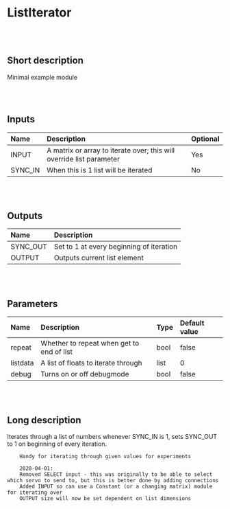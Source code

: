 # ListIterator


<br><br>
## Short description

Minimal example module

<br><br>

## Inputs

|Name|Description|Optional|
|:----|:-----------|:-------|
|INPUT|A matrix or array to iterate over; this will override list parameter|Yes|
|SYNC_IN|When this is 1 list will be iterated|No|

<br><br>

## Outputs

|Name|Description|
|:----|:-----------|
|SYNC_OUT|Set to 1 at every beginning of iteration|
|OUTPUT|Outputs current list element|

<br><br>

## Parameters

|Name|Description|Type|Default value|
|:----|:-----------|:----|:-------------|
|repeat|Whether to repeat when get to end of list|bool|false|
|listdata|A list of floats to iterate through|list|0|
|debug|Turns on or off debugmode|bool|false|

<br><br>
## Long description
Iterates through a list of numbers whenever SYNC_IN is 1, sets SYNC_OUT to 1 on beginning of every iteration.

		Handy for iterating through given values for experiments

		2020-04-01:
		Removed SELECT input - this was originally to be able to select which servo to send to, but this is better done by adding connections
		Added INPUT so can use a Constant (or a changing matrix) module for iterating over
		OUTPUT size will now be set dependent on list dimensions